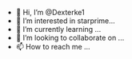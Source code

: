 - 👋 Hi, I’m @Dexterke1
- 👀 I’m interested in starprime...
- 🌱 I’m currently learning ...
- 💞️ I’m looking to collaborate on ...
- 📫 How to reach me ...

<!---
Dexterke1/Dexterke1 is a ✨ special ✨ repository because its `README.md` (this file) appears on your GitHub profile.
You can click the Preview link to take a look at your changes.
--->

